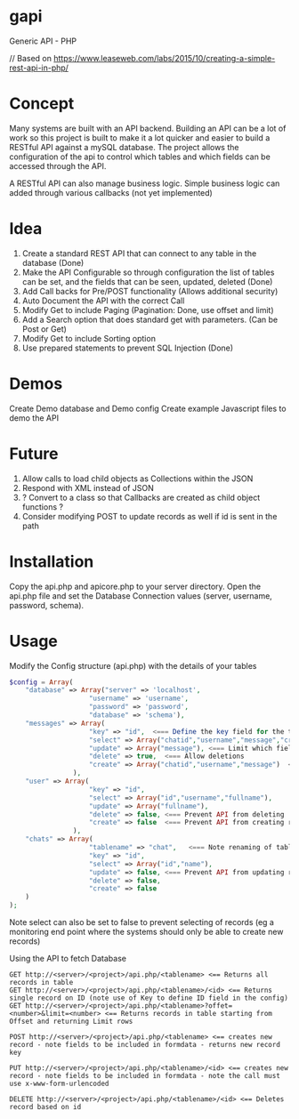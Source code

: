 # gapi

Generic API - PHP

// Based on https://www.leaseweb.com/labs/2015/10/creating-a-simple-rest-api-in-php/

# Concept

Many systems are built with an API backend. Building an API can be a lot of work so this project is built to make it a lot quicker and easier to build a RESTful API against a mySQL database. The project allows the configuration of the api to control which tables and which fields can be accessed through the API.

A RESTful API can also manage business logic. Simple business logic can added through various callbacks (not yet implemented)

# Idea

1. Create a standard REST API that can connect to any table in the database (Done)
2. Make the API Configurable so through configuration the list of tables can be set, and the fields that can be seen, updated, deleted (Done)
3. Add Call backs for Pre/POST functionality (Allows additional security)
4. Auto Document the API with the correct Call
5. Modify Get to include Paging (Pagination: Done, use offset and limit)
6. Add a Search option that does standard get with parameters. (Can be Post or Get)
7. Modify Get to include Sorting option
8. Use prepared statements to prevent SQL Injection (Done)

# Demos

Create Demo database and Demo config
Create example Javascript files to demo the API

# Future

1. Allow calls to load child objects as Collections within the JSON
2. Respond with XML instead of JSON
3. ? Convert to a class so that Callbacks are created as child object functions ?
4. Consider modifying POST to update records as well if id is sent in the path

# Installation

Copy the api.php and apicore.php to your server directory. Open the api.php file and set the Database Connection values (server, username, password, schema).

# Usage

Modify the Config structure (api.php) with the details of your tables

```PHP
$config = Array(
	"database" => Array("server" => 'localhost',
					"username" => 'username',
					"password" => 'password',
					"database" => 'schema'),
    "messages" => Array(
					"key" => "id",  <=== Define the key field for the table in the database
					"select" => Array("chatid","username","message","createddate"), <=== Limit which fields acan be selected
					"update" => Array("message"), <=== Limit which fields can be updated
					"delete" => true,  <=== Allow deletions
					"create" => Array("chatid","username","message")  <=== Limit which fields can be detailed when new record is created (not id in this case is auto)
				),
    "user" => Array(
					"key" => "id",
					"select" => Array("id","username","fullname"),
					"update" => Array("fullname"),
					"delete" => false, <=== Prevent API from deleting
					"create" => false  <=== Prevent API from creating records
				),
	"chats" => Array(
					"tablename" => "chat",   <=== Note renaming of table - API converts incoming 'chats' to the correct table name chat
					"key" => "id",
					"select" => Array("id","name"),
					"update" => false, <=== Prevent API from updating records
					"delete" => false,
					"create" => false
	)
);
```

Note select can also be set to false to prevent selecting of records (eg a monitoring end point where the systems should only be able to create new records)

Using the API to fetch Database

```HTTP
GET http://<server>/<project>/api.php/<tablename> <== Returns all  records in table
GET http://<server>/<project>/api.php/<tablename>/<id> <== Returns single record on ID (note use of Key to define ID field in the config)
GET http://<server>/<project>/api.php/<tablename>?offet=<number>&limit=<number> <== Returns records in table starting from Offset and returning Limit rows

POST http://<server>/<project>/api.php/<tablename> <== creates new record - note fields to be included in formdata - returns new record key

PUT http://<server>/<project>/api.php/<tablename>/<id> <== creates new record - note fields to be included in formdata - note the call must use x-www-form-urlencoded

DELETE http://<server>/<project>/api.php/<tablename>/<id> <== Deletes record based on id
```
